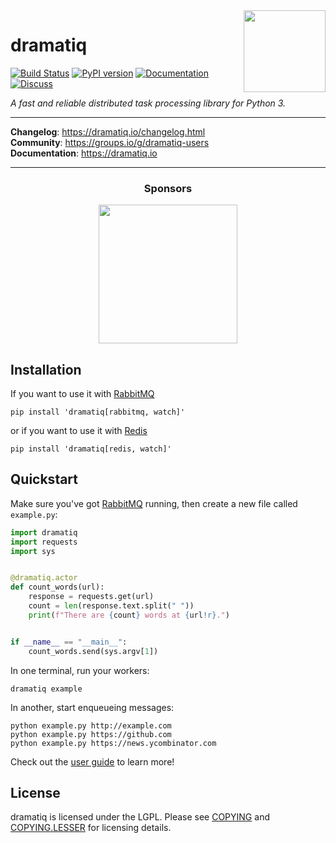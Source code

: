 <img src="https://dramatiq.io/_static/logo.png" align="right" width="131" />

# dramatiq

[![Build Status](https://github.com/Bogdanp/dramatiq/workflows/CI/badge.svg)](https://github.com/Bogdanp/dramatiq/actions?query=workflow%3A%22CI%22)
[![PyPI version](https://badge.fury.io/py/dramatiq.svg)](https://badge.fury.io/py/dramatiq)
[![Documentation](https://img.shields.io/badge/doc-latest-brightgreen.svg)](http://dramatiq.io)
[![Discuss](https://img.shields.io/badge/discuss-online-orange.svg)](https://groups.io/g/dramatiq-users)

*A fast and reliable distributed task processing library for Python 3.*

<hr/>

**Changelog**: https://dramatiq.io/changelog.html <br/>
**Community**: https://groups.io/g/dramatiq-users <br/>
**Documentation**: https://dramatiq.io <br/>

<hr/>

<h3 align="center">Sponsors</h3>

<p align="center">
  <a href="https://www.sendcloud.com/jobs/?utm_source=dramatiq.io&utm_medium=Banner&utm_campaign=Sponsored%20Banner&utm_content=V1" target="_blank">
    <img width="222px" src="docs/source/_static/sendcloud-logo.png">
  </a>
</p>


## Installation

If you want to use it with [RabbitMQ]

    pip install 'dramatiq[rabbitmq, watch]'

or if you want to use it with [Redis]

    pip install 'dramatiq[redis, watch]'


## Quickstart

Make sure you've got [RabbitMQ] running, then create a new file called
`example.py`:

``` python
import dramatiq
import requests
import sys


@dramatiq.actor
def count_words(url):
    response = requests.get(url)
    count = len(response.text.split(" "))
    print(f"There are {count} words at {url!r}.")


if __name__ == "__main__":
    count_words.send(sys.argv[1])
```

In one terminal, run your workers:

    dramatiq example

In another, start enqueueing messages:

    python example.py http://example.com
    python example.py https://github.com
    python example.py https://news.ycombinator.com

Check out the [user guide] to learn more!


## License

dramatiq is licensed under the LGPL.  Please see [COPYING] and
[COPYING.LESSER] for licensing details.


[COPYING.LESSER]: https://github.com/Bogdanp/dramatiq/blob/master/COPYING.LESSER
[COPYING]: https://github.com/Bogdanp/dramatiq/blob/master/COPYING
[RabbitMQ]: https://www.rabbitmq.com/
[Redis]: https://redis.io
[user guide]: https://dramatiq.io/guide.html
